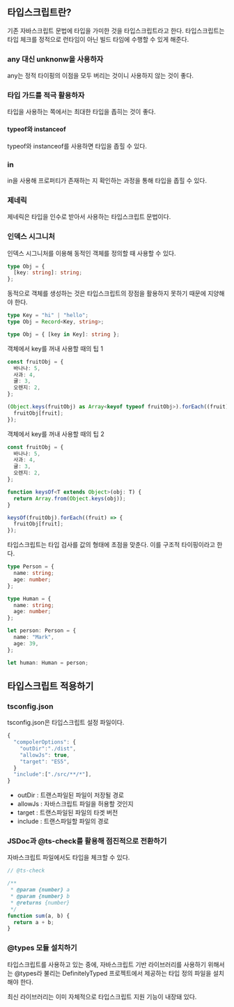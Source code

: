 ## 타입스크립트란?

기존 자바스크립트 문법에 타입을 가미한 것을 타입스크립트라고 한다. 타입스크립트는 타입 체크를 정적으로 런타임이 아닌 빌드 타임에 수행할 수 있게 해준다.

### any 대신 unknonw을 사용하자

any는 정적 타이핑의 이점을 모두 버리는 것이니 사용하지 않는 것이 좋다.

### 타입 가드를 적극 활용하자

타입을 사용하는 쪽에서는 최대한 타입을 좁히는 것이 좋다.

#### typeof와 instanceof

typeof와 instanceof를 사용하면 타입을 좁힐 수 있다.

### in

in을 사용해 프로퍼티가 존재하는 지 확인하는 과정을 통해 타입을 좁힐 수 있다.

### 제네릭

제네릭은 타입을 인수로 받아서 사용하는 타입스크립트 문법이다.

### 인덱스 시그니처

인덱스 시그니처를 이용해 동적인 객체를 정의할 때 사용할 수 있다.

```typescript
type Obj = {
  [key: string]: string;
};
```

동적으로 객체를 생성하는 것은 타입스크립트의 장점을 활용하지 못하기 때문에 지양해야 한다.

```typescript
type Key = "hi" | "hello";
type Obj = Record<Key, string>;

type Obj = { [key in Key]: string };
```

객체에서 key를 꺼내 사용할 때의 팁 1

```typescript
const fruitObj = {
  바나나: 5,
  사과: 4,
  귤: 3,
  오렌지: 2,
};

(Object.keys(fruitObj) as Array<keyof typeof fruitObj>).forEach((fruit) => {
  fruitObj[fruit];
});
```

객체에서 key를 꺼내 사용할 때의 팁 2

```typescript
const fruitObj = {
  바나나: 5,
  사과: 4,
  귤: 3,
  오렌지: 2,
};

function keysOf<T extends Object>(obj: T) {
  return Array.from(Object.keys(obj));
}

keysOf(fruitObj).forEach((fruit) => {
  fruitObj[fruit];
});
```

타입스크립트는 타입 검사를 값의 형태에 초점을 맞춘다. 이를 구조적 타이핑이라고 한다.

```typescript
type Person = {
  name: string;
  age: number;
};

type Human = {
  name: string;
  age: number;
};

let person: Person = {
  name: "Mark",
  age: 39,
};

let human: Human = person;
```

## 타입스크립트 적용하기

### tsconfig.json

tsconfig.json은 타입스크립트 설정 파일이다.

```typescript
{
  "compolerOptions": {
    "outDir":"./dist",
    "allowJs": true,
    "target": "ES5",
  }
  "include":["./src/**/*"],
}
```

- outDir : 트랜스파일된 파일이 저장될 경로
- allowJs : 자바스크립트 파일을 허용할 것인지
- target : 트랜스파일된 파일의 타겟 버전
- include : 트랜스파일할 파일의 경로

### JSDoc과 @ts-check를 활용해 점진적으로 전환하기

자바스크립트 파일에서도 타입을 체크할 수 있다.

```javascript
// @ts-check

/**
 * @param {number} a
 * @param {number} b
 * @returns {number}
 */
function sum(a, b) {
  return a + b;
}
```

### @types 모듈 설치하기

타입스크립트를 사용하고 있는 중에, 자바스크립트 기반 라이브러리를 사용하기 위해서는 @types라 불리는 DefinitelyTyped 프로젝트에서 제공하는 타입 정의 파일을 설치해야 한다.

최신 라이브러리는 이미 자체적으로 타입스크립트 지원 기능이 내장돼 있다.

```bash

```
